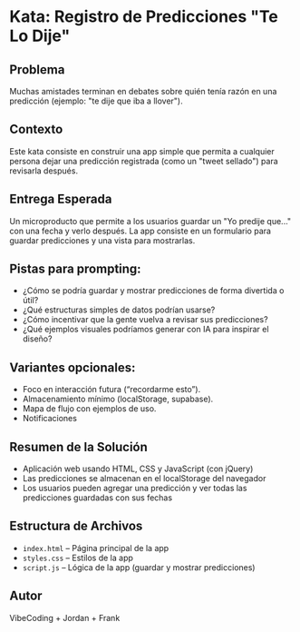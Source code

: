 # Kata: Registro de Predicciones "Te Lo Dije"

## Problema
Muchas amistades terminan en debates sobre quién tenía razón en una predicción (ejemplo: "te dije que iba a llover").

## Contexto
Este kata consiste en construir una app simple que permita a cualquier persona dejar una predicción registrada (como un "tweet sellado") para revisarla después.

## Entrega Esperada
Un microproducto que permite a los usuarios guardar un "Yo predije que..." con una fecha y verlo después. La app consiste en un formulario para guardar predicciones y una vista para mostrarlas.


## Pistas para prompting:
- ¿Cómo se podría guardar y mostrar predicciones de forma divertida o útil?
- ¿Qué estructuras simples de datos podrían usarse?
- ¿Cómo incentivar que la gente vuelva a revisar sus predicciones?
- ¿Qué ejemplos visuales podríamos generar con IA para inspirar el diseño?

## Variantes opcionales:
- Foco en interacción futura (“recordarme esto”).
- Almacenamiento mínimo (localStorage, supabase).
- Mapa de flujo con ejemplos de uso.
- Notificaciones


## Resumen de la Solución
- Aplicación web usando HTML, CSS y JavaScript (con jQuery)
- Las predicciones se almacenan en el localStorage del navegador
- Los usuarios pueden agregar una predicción y ver todas las predicciones guardadas con sus fechas

## Estructura de Archivos
- `index.html` – Página principal de la app
- `styles.css` – Estilos de la app
- `script.js` – Lógica de la app (guardar y mostrar predicciones)

## Autor
VibeCoding + Jordan + Frank
